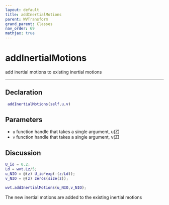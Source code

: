 ```yaml
---
layout: default
title: addInertialMotions
parent: WVTransform
grand_parent: Classes
nav_order: 69
mathjax: true
---
```


#  addInertialMotions

add inertial motions to existing inertial motions


---

## Declaration
```matlab
 addInertialMotions(self,u,v)
```
## Parameters
+ `u`  function handle that takes a single argument, u(Z)
+ `v`  function handle that takes a single argument, v(Z)

## Discussion

  ```matlab
  U_io = 0.2;
  Ld = wvt.Lz/5;
  u_NIO = @(z) U_io*exp(-(z/Ld));
  v_NIO = @(z) zeros(size(z));
  
  wvt.addInertialMotions(u_NIO,v_NIO);
  ```
 
  The new inertial motions are added to the existing inertial motions
        
